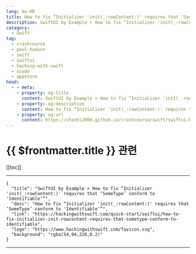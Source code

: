```yaml
---
lang: ko-KR
title: How to fix “Initializer 'init(_:rowContent:)' requires that ‘SomeType’ conform to 'Identifiable’”
description: SwiftUI by Example > How to fix “Initializer 'init(_:rowContent:)' requires that ‘SomeType’ conform to 'Identifiable’”
category:
  - Swift
tag: 
  - crashcourse
  - paul-hudson
  - swift
  - swiftui
  - hacking-with-swift
  - xcode
  - appstore
head:
  - - meta:
    - property: og:title
      content: SwiftUI by Example > How to fix “Initializer 'init(_:rowContent:)' requires that ‘SomeType’ conform to 'Identifiable’”
    - property: og:description
      content: How to fix “Initializer 'init(_:rowContent:)' requires that ‘SomeType’ conform to 'Identifiable’”
    - property: og:url
      content: https://chanhi2000.github.io/crashcourse/swift/swiftui-by-example/25-appendix-a/how-to-fix-initializer-init-rowcontent-requires-that-sometype-conform-to-identifiable.html
---
```


# {{ $frontmatter.title }} 관련

[[toc]]

---

```component VPCard
{
  "title": "SwiftUI by Example > How to fix “Initializer 'init(_:rowContent:)' requires that ‘SomeType’ conform to 'Identifiable’”",
  "desc": "How to fix “Initializer 'init(_:rowContent:)' requires that ‘SomeType’ conform to 'Identifiable’”",
  "link": "https://hackingwithswift.com/quick-start/swiftui/how-to-fix-initializer-init-rowcontent-requires-that-sometype-conform-to-identifiable",
  "logo": "https://www.hackingwithswift.com/favicon.svg",
  "background": "rgba(54,94,226,0.2)"
}
```

---

<TagLinks />